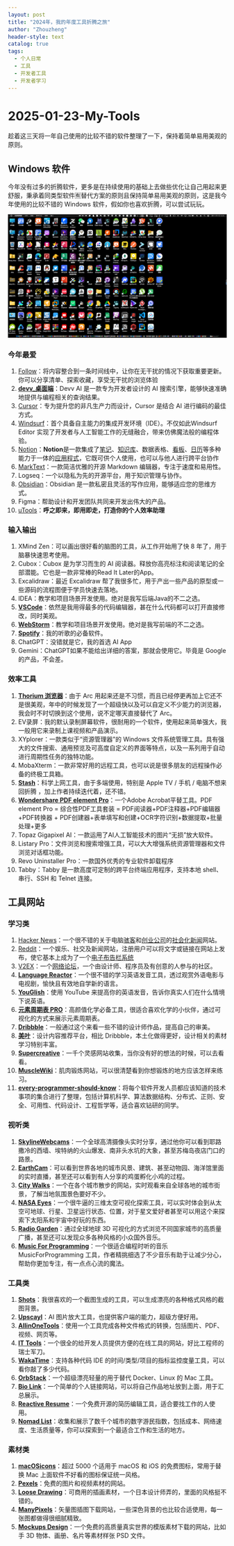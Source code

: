 ```yaml
---
layout: post
title: "2024年，我的年度工具折腾之旅"
author: "Zhouzheng"
header-style: text
catalog: true
tags:
  - 个人日常
  - 工具
  - 开发者工具
  - 开发者学习
---
```


# 2025-01-23-My-Tools

趁着这三天将一年自己使用的比较不错的软件整理了一下，保持着简单易用美观的原则。

## Windows 软件

今年没有过多的折腾软件，更多是在持续使用的基础上去做些优化让自己用起来更舒服，秉承着同类型软件🈶️替代方案的原则且保持简单易用美观的原则，这是我今年使用的比较不错的 Windows 软件，假如你也喜欢折腾，可以尝试玩玩。

![我的桌面](/images/2024/tools/image.png)

### 今年最爱

1. [Follow](https://follow.is/)：将内容整合到一条时间线中，让你在无干扰的情况下获取重要更新。你可以分享清单、探索收藏，享受无干扰的浏览体验
2. [**devv_桌面端**](https://github.com/devv-ai/devv)：Devv AI 是一款专为开发者设计的 AI 搜索引擎，能够快速准确地提供与编程相关的查询结果。
3. [Cursor](https://www.cursor.com/)：专为提升您的非凡生产力而设计，Cursor 是结合 AI 进行编码的最佳方式。
4. [Windsurf](https://codeium.com/windsurf)：首个具备自主能力的集成开发环境（IDE）。不仅如此Windsurf Editor 实现了开发者与人工智能工作的无缝融合，带来仿佛魔法般的编程体验。
5. [Notion](https://www.notion.com/)：**Notion**是一款集成了[笔记](https://zh.wikipedia.org/wiki/%E7%AC%94%E8%AE%B0)、[知识库](https://zh.wikipedia.org/wiki/%E7%9F%A5%E8%AF%86%E5%BA%93)、数据表格、[看板](https://zh.wikipedia.org/wiki/%E7%9C%8B%E6%9D%BF)、[日历](https://zh.wikipedia.org/wiki/%E6%97%A5%E5%8E%86)等多种能力于一体的[应用程式](https://zh.wikipedia.org/wiki/%E5%BA%94%E7%94%A8%E7%A8%8B%E5%BA%8F)，它既可供个人使用，也可以与他人进行跨平台协作
6. [MarkText](https://github.com/marktext/marktext)：一款简洁优雅的开源 Markdown 编辑器，专注于速度和易用性。
7. Logseq：一个以隐私为先的开源平台，用于知识管理与协作。
8. [Obsidian](https://obsidian.md/)：Obsidian 是一款私密且灵活的写作应用，能够适应您的思维方式。
9. Figma：帮助设计和开发团队共同来开发出伟大的产品。
10. [uTools](https://www.u.tools/)：**呼之即来，即用即走，打造你的个人效率助理**

### 输入输出

1. XMind Zen：可以画出很好看的脑图的工具，从工作开始用了快 8 年了，用于脑暴快速思考使用。
2. Cubox：Cubox 是为学习而生的 AI 阅读器。释放你高亮标注和阅读笔记的全部潜能。它也是一款非常棒的Read It Later的App。
3. Excalidraw：最近 Excalidraw 帮了我很多忙，用于产出一些产品的原型或一些源码的流程图便于学员快速去落地。
4. IDEA：教学和项目场景开发使用。绝对是我写后端Java的不二之选。
5. [**VSCode**](https://code.visualstudio.com/)：依然是我用得最多的代码编辑器，甚在什么代码都可以打开直接修改，同时美观。
6. [**WebStorm**](https://www.jetbrains.com/webstorm/)：教学和项目场景开发使用。绝对是我写前端的不二之选。
7. [**Spotify**](https://www.spotify.com/)：我的听歌的必备软件。
8. ChatGPT：没错就是它，我的首选 AI App
9. Gemini：ChatGPT如果不能给出详细的答案，那就会使用它。毕竟是 Google 的产品，不会差。

### 效率工具

1. [**Thorium 浏览器**](https://thorium.rocks/)：由于 Arc 用起来还是不习惯，而且已经停更再加上它还不是很美观，年中的时候发现了一个超级快以及可以自定义不少能力的浏览器，我会时不时切换到这个使用，说不定哪天直接替代了 Arc。
2. EV录屏：我的默认录制屏幕软件，很耐用的一个软件，使用起来简单强大，我一般用它来录制上课视频和产品演示。
3. XYplorer：一款类似于“资源管理器”的 Windows 文件系统管理工具。具有强大的文件搜索、通用预览及可高度自定义的界面等特点，以及一系列用于自动进行周期性任务的独特功能。
4. MobaXterm：一款非常好用的远程工具，也可以说是很多朋友的远程操作必备的终极工具箱。
5. [**Stash**](https://stash.ws/)：科学上网工具，由于多端使用，特别是 Apple TV / 手机 / 电脑不想来回折腾 ，加上作者持续迭代着，还不错。
6. [**Wondershare PDF element Pro**](https://masuit.net/1452)：一个Adobe Acrobat平替工具。PDF element Pro = 综合性PDF工具套装 = PDF阅读器+PDF注释器+PDF编辑器+PDF转换器 + PDF创建器+表单填写和创建+OCR字符识别+数据提取+批量处理+更多
7. Topaz Gigapixel AI：一款运用了AI人工智能技术的图片“无损”放大软件。
8. Listary Pro：文件浏览和搜索增强工具，可以大大增强系统资源管理器和文件浏览对话框功能。
9. Revo Uninstaller Pro：一款国外优秀的专业软件卸载程序
10. Tabby：Tabby 是一款高度可定制的跨平台终端应用程序，支持本地 shell、串行、SSH 和 Telnet 连接。

## 工具网站

### 学习类

1. [Hacker News](https://news.ycombinator.com/news)：一个很不错的关于电脑[骇客](https://zh.wikipedia.org/wiki/%E9%BB%91%E5%AE%A2)和[创业公司](https://zh.wikipedia.org/wiki/%E5%88%9B%E4%B8%9A%E5%85%AC%E5%8F%B8)的[社会化新闻](https://zh.wikipedia.org/w/index.php?title=%E7%A4%BE%E4%BC%9A%E5%8C%96%E6%96%B0%E9%97%BB&action=edit&redlink=1)网站。
2. [Reddit](https://www.reddit.com/)：一个娱乐、社交及新闻网站，注册用户可以将文字或链接在网站上发布，使它基本上成为了一个[电子布告栏系统](https://zh.wikipedia.org/wiki/BBS)
3. [V2EX](https://v2ex.com/)：一个[网络论坛](https://zh.wikipedia.org/wiki/%E7%BD%91%E7%BB%9C%E8%AE%BA%E5%9D%9B)，一个由设计师、程序员及有创意的人参与的社区。
4. [**Language Reactor**](https://www.languagereactor.com/)：一个很不错的学习英语发音工具，透过观赏外语电影与电视剧，愉快且有效地自学新的语言。
5. [**YouGlish**](https://youglish.com/)：使用 YouTube 来提高你的英语发音，告诉你真实人们在什么情境下说英语。
6. [**元素周期表 PRO**](https://pt.ziziyi.com/)：高颜值化学必备工具，很适合喜欢化学的小伙伴，通过可视化的方式来展示元素周期表。
7. [**Dribbble**](https://dribbble.com/)：一般通过这个来看一些不错的设计师作品，提高自己的审美。
8. [**美叶**](https://www.meiye.art/)：设计内容推荐平台，相比 Dribbble，本土化做得更好，设计相关的素材学习特别丰富。
9. [**Supercreative**](https://supercreative.design/)：一千个灵感网站收集，当你没有好的想法的时候，可以去看看。
10. [**MuscleWiki**](https://musclewiki.com/)：肌肉锻炼网站，可以很清楚看到你想锻炼的地方应该怎样来练习。
11. [**every-programmer-should-know**](https://github.com/mtdvio/every-programmer-should-know)：将每个软件开发人员都应该知道的技术事项的集合进行了整理，包括计算机科学、算法数据结构、分布式、正则、安全、可用性、代码设计、工程哲学等，适合喜欢钻研的同学。

### 视听类

1. [**SkylineWebcams**](https://www.skylinewebcams.com/)：一个全球高清摄像头实时分享，通过他你可以看到耶路撒冷的西墙、埃特纳的火山爆发、南非头水坑的大象，甚至苏梅岛夜店门口的路景。
2. [**EarthCam**](https://www.earthcam.com/)：可以看到世界各地的城市风景、建筑、甚至动物园、海洋馆里面的实时直播，甚至还可以看到有人分享的鸡蛋孵化小鸡的过程。
3. [**City Walks**](https://www.citywalks.live/)：一个在各个城市散步的网站，实时观看来自全球各地的城市街景，了解当地氛围景色要好不少。
4. [**NASA Eyes**](https://eyes.nasa.gov/)：一个很牛逼的三维太空可视化探索工具，可以实时体会到从太空可地球、行星、卫星运行状态、位置，对于星文爱好者甚至可以用这个来探索下太阳系和宇宙中好玩的东西。
5. [**Radio Garden**](http://radio.garden/)：通过全球地球 3D 可视化的方式浏览不同国家城市的高质量广播，甚至还可以发现众多各种风格的小众国外音乐。
6. [**Music For Programming**](https://musicforprogramming.net/)：一个很适合编程时听的音乐 MusicForProgramming 工具，作者精挑细选了不少音乐有助于让减少分心，帮助你更加专注，有一点点心流的魔法。

### 工具类

1. [**Shots**](https://shots.so/)：我很喜欢的一个截图生成的工具，可以生成漂亮的各种格式风格的截图背景。
2. [**Upscayl**](https://www.upscayl.org/)：AI 图片放大工具，也提供客户端的能力，超级方便好用。
3. [**AllinOneTools**](https://allinone.tools/)：使用一个工具完成各种文件格式的转换，包括图片、PDF、视频、网页等。
4. [**IT Tools**](https://it-tools.tech/)：一个很全的给开发人员提供方便的在线工具的网站，好比工程师的瑞士军刀。
5. [**WakaTime**](https://wakatime.com/)：支持各种代码 IDE 的时间/类型/项目的指标监控度量工具，可以看你敲了多少代码。
6. [**OrbStack**](https://orbstack.dev/)：一个超级漂亮轻量的用于替代 Docker、Linux 的 Mac 工具。
7. [**Bio Link**](https://bio.link/)：一个简单的个人链接网站，可以将自己作品地址放到上面，用于汇总展示。
8. [**Reactive Resume**](https://rxresu.me/)：一个免费开源的简历编辑工具，适合要找工作的人使用。
9. [**Nomad List**](https://nomadlist.com/)：收集和展示了数千个城市的数字游民指数，包括成本、网络速度、生活质量等，你可以探索到一个最适合工作和生活的地方。

### 素材类

1. [**macOSicons**](https://macosicons.com/#/)：超过 5000 个适用于 macOS 和 iOS 的免费图标，常用于替换 Mac 上面软件不好看的图标保证统一风格。
2. [**Pexels**](https://www.pexels.com/zh-cn/)：免费的图片和视频素材的网站。
3. [**Loose Drawing**](https://loosedrawing.com/)：可商用的插画素材，一个日本设计师弄的，里面的风格挺不错的。
4. [**ManyPixels**](https://www.manypixels.co/)：矢量图插图下载网站，一些深色背景的也比较合适使用，每一张图都做得很细腻精致。
5. [**Mockups Design**](https://mockups-design.com/)：一个免费的高质量真实世界的模版素材下载的网站，比如手 3D 物体、画册、名片等素材样张 PSD 文件。
